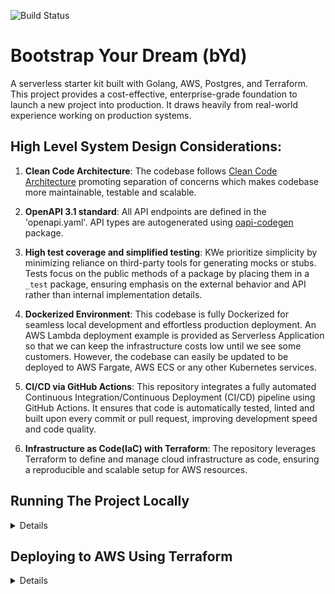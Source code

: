 ![Build Status](https://github.com/eddie023/bYd/actions/workflows/main.yml/badge.svg?branch=main)

# Bootstrap Your Dream (bYd)
A serverless starter kit built with Golang, AWS, Postgres, and Terraform. This project provides a cost-effective, enterprise-grade foundation to launch a new project into production. It draws heavily from real-world experience working on production systems.

## High Level System Design Considerations:
1. **Clean Code Architecture**: The codebase follows [Clean Code Architecture](https://blog.cleancoder.com/uncle-bob/2012/08/13/the-clean-architecture.html) promoting separation of concerns which makes codebase more maintainable, testable and scalable.

1. **OpenAPI 3.1 standard**: All API endpoints are defined in the 'openapi.yaml'. API types are autogenerated using [oapi-codegen](github.com/deepmap/oapi-codegen/cmd/oapi-codegen) package.

1. **High test coverage and simplified testing**:  KWe prioritize simplicity by minimizing reliance on third-party tools for generating mocks or stubs. Tests focus on the public methods of a package by placing them in a `_test` package, ensuring emphasis on the external behavior and API rather than internal implementation details.

1. **Dockerized Environment**: This codebase is fully Dockerized for seamless local development and effortless production deployment. An AWS Lambda deployment example is provided as Serverless Application so that we can keep the infrastructure costs low until we see some customers. However, the codebase can easily be updated to be deployed to AWS Fargate, AWS ECS or any other Kubernetes services.

1. **CI/CD via GitHub Actions**:  This repository integrates a fully automated Continuous Integration/Continuous Deployment (CI/CD) pipeline using GitHub Actions. It ensures that code is automatically tested, linted and built upon every commit or pull request, improving development speed and code quality. 

1. **Infrastructure as Code(IaC) with Terraform**: The repository leverages Terraform to define and manage cloud infrastructure as code, ensuring a reproducible and scalable setup for AWS resources.

## Running The Project Locally
<details>
<summary>Details</summary>

### Initial Database Setup

Start the API server along with the Postgres database by running: 
```
make run 
```

Apply database migrations using: 
``` 
run `make migrate-up DB_CONNECTION_URI="postgres://root:postgres@localhost:5432/postgres?sslmode=disable"
```

Connect to Postgres via `psql` 
```
psql --host localhost --port 5432 --user root --db postgres` 
```
Then, run the seed script by copying and executing: 
and run your seed script by copy pasting `./migrations/seeds/insert_fakes.sql`

Verify that the service running as expected by using 
```
make get-posts
```
</details>

## Deploying to AWS Using Terraform 
<details>
<summary>Details</summary>

### Prerequisites:
1. **AWS Account**: Ensure you have an AWS account with appropriate access permissions to provision resources (EC2, RDS, etc.).
2. **Terraform**: Install [Terraform](https://developer.hashicorp.com/terraform/install?product_intent=terraform) on your local machine.
3. **IAM Role/Access**: Ensure you have sufficient AWS IAM permission to create resources such as Cognito, API Gateway, S3, Lambda etc.     

### Basic Steps to Deploy
1. **Set Up S3 and DynamoDB for Terraform State Management**: To enable remote state management and state locking, we will configure Terraform to use AWS S3 and DynamoDB as the backend.

Move to `./infra/terraform/remote-state` directory and run `terraform init` to initialize a separete terraform state for remote s3 backend. Run `terraform plan` verify the details and apply using `terraform apply` 

1. **Initialize Terraform**: 

    - In `./infra/terraform` directory, run: 
    ```
    terraform init 
    ```
    
    - To preview the changes that Terraform will make to your AWS environment, run:
    ```
    terraform plan
    ``` 
    This step allows you to review the resources that will be created, updated, or destroyed before making any actual changes. 

    - To apply the changes and deploy the infrastructure to AWS, run:
    ```
    terraform apply
    ```

1. **Verify API Deployment**:
    - **Get the API Gateway Endpoint**:
        Use the following command to retrieve the API Gateway endpoint from Terraform outputs 
        ```
        terraform output -raw api_gateway_endpoint`
        ```
        Alternatively, you can run a curl request to check if the endpoint is up and running. The following command will send a request to your API Gateway:
        ```
        curl $(terraform output -raw api_gateway_endpoint)/v1/posts
        ```
        If you see a response with {"message": "Unauthorized"}, this is normal since AWS Cognito is being used for authentication and we haven't passed a Authorization header. 

    - **Create New User in AWS Cognito and Authenticate**: 
        - Create a new user in your AWS Cognito User Pool (via the AWS Console or CLI). 
        - After creating the user, obtain their ID token for authentication.
        - Use the following curl command to make an authorized request to the API with the correct ID token:
        ```
        curl -X GET $(terraform output -raw api_gateway_endopint)/v1/posts -H "Authorization: Bearer <YOUR_ID_TOKEN>"
        ```
        You should receive a valid response from the API when the correct ID token is provided.

</details>

